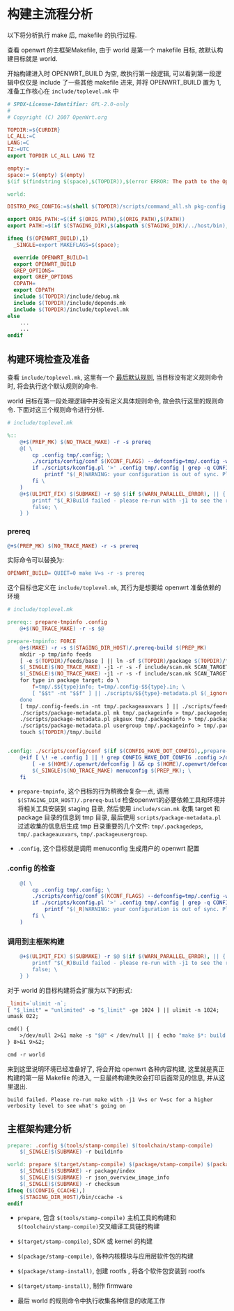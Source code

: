 # 构建主流程分析

以下将分析执行 make 后, makefile 的执行过程. 

查看 openwrt 的主框架Makefile, 由于 world 是第一个 makefile 目标, 故默认构建目标就是 world. 

开始构建进入时 OPENWRT_BUILD 为空, 故执行第一段逻辑, 可以看到第一段逻辑中仅仅是 include 了一些其他 makefile 进来, 并将 OPENWRT_BUILD 置为 1, 准备工作核心在 `include/toplevel.mk` 中

```makefile
# SPDX-License-Identifier: GPL-2.0-only
#
# Copyright (C) 2007 OpenWrt.org

TOPDIR:=${CURDIR}
LC_ALL:=C
LANG:=C
TZ:=UTC
export TOPDIR LC_ALL LANG TZ

empty:=
space:= $(empty) $(empty)
$(if $(findstring $(space),$(TOPDIR)),$(error ERROR: The path to the OpenWrt directory must not include any spaces))

world:

DISTRO_PKG_CONFIG:=$(shell $(TOPDIR)/scripts/command_all.sh pkg-config | grep -e '/usr' -e '/nix/store' -m 1)

export ORIG_PATH:=$(if $(ORIG_PATH),$(ORIG_PATH),$(PATH))
export PATH:=$(if $(STAGING_DIR),$(abspath $(STAGING_DIR)/../host/bin),$(TOPDIR)/staging_dir/host/bin):$(PATH)

ifneq ($(OPENWRT_BUILD),1)
  _SINGLE=export MAKEFLAGS=$(space);

  override OPENWRT_BUILD=1
  export OPENWRT_BUILD
  GREP_OPTIONS=
  export GREP_OPTIONS
  CDPATH=
  export CDPATH
  include $(TOPDIR)/include/debug.mk
  include $(TOPDIR)/include/depends.mk
  include $(TOPDIR)/include/toplevel.mk
else
    ...
    ...
endif
```

## 构建环境检查及准备

查看 `include/toplevel.mk`, 这里有一个 [最后默认规则](https://www.gnu.org/software/make/manual/make.html#Last-Resort), 当目标没有定义规则命令时, 将会执行这个默认规则的命令. 

world 目标在第一段处理逻辑中并没有定义具体规则命令, 故会执行这里的规则命令. 下面对这三个规则命令进行分析.

```makefile
# include/toplevel.mk

%::
	@+$(PREP_MK) $(NO_TRACE_MAKE) -r -s prereq
	@( \
		cp .config tmp/.config; \
		./scripts/config/conf $(KCONF_FLAGS) --defconfig=tmp/.config -w tmp/.config Config.in > /dev/null 2>&1; \
		if ./scripts/kconfig.pl '>' .config tmp/.config | grep -q CONFIG; then \
			printf "$(_R)WARNING: your configuration is out of sync. Please run make menuconfig, oldconfig or defconfig!$(_N)\n" >&2; \
		fi \
	)
	@+$(ULIMIT_FIX) $(SUBMAKE) -r $@ $(if $(WARN_PARALLEL_ERROR), || { \
		printf "$(_R)Build failed - please re-run with -j1 to see the real error message$(_N)\n" >&2; \
		false; \
	} )
```

### prereq

```makefile
@+$(PREP_MK) $(NO_TRACE_MAKE) -r -s prereq
```

实际命令可以替换为:

```makefile
OPENWRT_BUILD= QUIET=0 make V=s -r -s prereq
```

这个目标也定义在 `include/toplevel.mk`, 其行为是想要给 openwrt 准备依赖的环境

```makefile
# include/toplevel.mk

prereq:: prepare-tmpinfo .config
	@+$(NO_TRACE_MAKE) -r -s $@

prepare-tmpinfo: FORCE
	@+$(MAKE) -r -s $(STAGING_DIR_HOST)/.prereq-build $(PREP_MK)
	mkdir -p tmp/info feeds
	[ -e $(TOPDIR)/feeds/base ] || ln -sf $(TOPDIR)/package $(TOPDIR)/feeds/base
	$(_SINGLE)$(NO_TRACE_MAKE) -j1 -r -s -f include/scan.mk SCAN_TARGET="packageinfo" SCAN_DIR="package" SCAN_NAME="package" SCAN_DEPTH=5 SCAN_EXTRA=""
	$(_SINGLE)$(NO_TRACE_MAKE) -j1 -r -s -f include/scan.mk SCAN_TARGET="targetinfo" SCAN_DIR="target/linux" SCAN_NAME="target" SCAN_DEPTH=3 SCAN_EXTRA="" SCAN_MAKEOPTS="TARGET_BUILD=1"
	for type in package target; do \
		f=tmp/.$${type}info; t=tmp/.config-$${type}.in; \
		[ "$$t" -nt "$$f" ] || ./scripts/$${type}-metadata.pl $(_ignore) config "$$f" > "$$t" || { rm -f "$$t"; echo "Failed to build $$t"; false; break; }; \
	done
	[ tmp/.config-feeds.in -nt tmp/.packageauxvars ] || ./scripts/feeds feed_config > tmp/.config-feeds.in
	./scripts/package-metadata.pl mk tmp/.packageinfo > tmp/.packagedeps || { rm -f tmp/.packagedeps; false; }
	./scripts/package-metadata.pl pkgaux tmp/.packageinfo > tmp/.packageauxvars || { rm -f tmp/.packageauxvars; false; }
	./scripts/package-metadata.pl usergroup tmp/.packageinfo > tmp/.packageusergroup || { rm -f tmp/.packageusergroup; false; }
	touch $(TOPDIR)/tmp/.build


.config: ./scripts/config/conf $(if $(CONFIG_HAVE_DOT_CONFIG),,prepare-tmpinfo)
	@+if [ \! -e .config ] || ! grep CONFIG_HAVE_DOT_CONFIG .config >/dev/null; then \
		[ -e $(HOME)/.openwrt/defconfig ] && cp $(HOME)/.openwrt/defconfig .config; \
		$(_SINGLE)$(NO_TRACE_MAKE) menuconfig $(PREP_MK); \
	fi
```

- `prepare-tmpinfo`, 这个目标的行为稍微会复杂一点, 调用 `$(STAGING_DIR_HOST)/.prereq-build` 检查openwrt的必要依赖工具和环境并将相关工具安装到 staging 目录, 然后使用 `include/scan.mk` 收集 target 和 package 目录的信息到 tmp 目录, 最后使用 `scripts/package-metadata.pl` 过滤收集的信息后生成 tmp 目录重要的几个文件: `tmp/.packagedeps`, `tmp/.packageauxvars`, `tmp/.packageusergroup`.

- `.config`, 这个目标就是调用 menuconfig 生成用户的 openwrt 配置



### .config 的检查

```makefile
	@( \
		cp .config tmp/.config; \
		./scripts/config/conf $(KCONF_FLAGS) --defconfig=tmp/.config -w tmp/.config Config.in > /dev/null 2>&1; \
		if ./scripts/kconfig.pl '>' .config tmp/.config | grep -q CONFIG; then \
			printf "$(_R)WARNING: your configuration is out of sync. Please run make menuconfig, oldconfig or defconfig!$(_N)\n" >&2; \
		fi \
	)
```

### 调用到主框架构建

```makefile
	@+$(ULIMIT_FIX) $(SUBMAKE) -r $@ $(if $(WARN_PARALLEL_ERROR), || { \
		printf "$(_R)Build failed - please re-run with -j1 to see the real error message$(_N)\n" >&2; \
		false; \
	} )
```

对于 world 的目标构建将会扩展为以下的形式:

```makefile
_limit=`ulimit -n`;
[ "$_limit" = "unlimited" -o "$_limit" -ge 1024 ] || ulimit -n 1024;
umask 022;

cmd() { 
	>/dev/null 2>&1 make -s "$@" < /dev/null || { echo "make $*: build failed. Please re-run make with -j1 V=s or V=sc for a higher verbosity level to see what's going on"; false; }
} 8>&1 9>&2;

cmd -r world
```

来到这里说明环境已经准备好了, 将会开始 openwrt 各种内容构建, 这里就是真正构建的第一层 Makefile 的进入, 一旦最终构建失败会打印后面常见的信息, 并从这里退出.

```shell
build failed. Please re-run make with -j1 V=s or V=sc for a higher verbosity level to see what's going on
```

## 主框架构建分析

```makefile
prepare: .config $(tools/stamp-compile) $(toolchain/stamp-compile)
	$(_SINGLE)$(SUBMAKE) -r buildinfo

world: prepare $(target/stamp-compile) $(package/stamp-compile) $(package/stamp-install) $(target/stamp-install) FORCE
	$(_SINGLE)$(SUBMAKE) -r package/index
	$(_SINGLE)$(SUBMAKE) -r json_overview_image_info
	$(_SINGLE)$(SUBMAKE) -r checksum
ifneq ($(CONFIG_CCACHE),)
	$(STAGING_DIR_HOST)/bin/ccache -s
endif
```

- `prepare`,  包含 `$(tools/stamp-compile)` 主机工具的构建和`$(toolchain/stamp-compile)`交叉编译工具链的构建
- `$(target/stamp-compile)`, SDK 或 kernel 的构建

- `$(package/stamp-compile)`, 各种内核模块与应用层软件包的构建
- `$(package/stamp-install)`, 创建 rootfs , 将各个软件包安装到 rootfs
- `$(target/stamp-install)`,  制作 firmware

- 最后 world 的规则命令中执行收集各种信息的收尾工作
